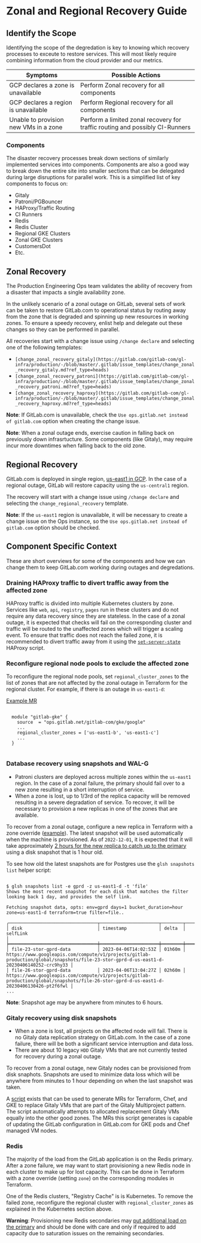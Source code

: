 # Zonal and Regional Recovery Guide

## Identify the Scope

Identifying the scope of the degredation is key to knowing which recovery processes to exceute to restore services.
This will most likely require combining information from the cloud provider and our metrics.

| Symptoms | Possible Actions |
| --- | --- |
| GCP declares a zone is unavailable | Perform Zonal recovery for all components |
| GCP declares a region is unavailable | Perform Regional recovery for all components |
| Unable to provision new VMs in a zone | Perform a limited zonal recovery for traffic routing and possibly CI-Runners |

### Components

The disaster recovery processes break down sections of similarly implemented services into components.
Components are also a good way to break down the entire site into smaller sections that can be delegated during large disruptions for parallel work.
This is a simplified list of key components to focus on:

- Gitaly
- Patroni/PGBouncer
- HAProxy/Traffic Routing
- CI Runners
- Redis
- Redis Cluster
- Regional GKE Clusters
- Zonal GKE Clusters
- CustomersDot
- Etc.

## Zonal Recovery

The Production Engineering Ops team validates the ability of recovery from a disaster that impacts a single availability zone.

In the unlikely scenario of a zonal outage on GitLab, several sets of work can be taken to restore GitLab.com to operational status by routing away from the zone that is degraded and spinning up new resources in working zones.
To ensure a speedy recovery, enlist help and delegate out these changes so they can be performed in parallel.

All recoveries start with a change issue using `/change declare` and selecting one of the following templates:

- `[change_zonal_recovery_gitaly](https://gitlab.com/gitlab-com/gl-infra/production/-/blob/master/.gitlab/issue_templates/change_zonal_recovery_gitaly.md?ref_type=heads)`
- `[change_zonal_recovery_patroni](https://gitlab.com/gitlab-com/gl-infra/production/-/blob/master/.gitlab/issue_templates/change_zonal_recovery_patroni.md?ref_type=heads)`
- `[change_zonal_recovery_haproxy](https://gitlab.com/gitlab-com/gl-infra/production/-/blob/master/.gitlab/issue_templates/change_zonal_recovery_haproxy.md?ref_type=heads)`

**Note**: If GitLab.com is unavailable, check the `Use ops.gitlab.net instead of gitlab.com` option when creating the change issue.

**Note**: When a zonal outage ends, exercise caution in falling back on previously down infrasrtucture. Some components (like Gitaly), may require incur more downtimes when falling back to the old zone.

## Regional Recovery

GitLab.com is deployed in single region, [us-east1 in GCP](https://about.gitlab.com/handbook/engineering/infrastructure/production/architecture/).
In the case of a regional outage, GitLab will restore capacity using the `us-central1` region.

The recovery will start with a change issue using `/change declare` and selecting the `change_regional_recovery` template.

**Note**: If the `us-east1` region is unavailable, it will be necessary to create a change issue on the Ops instance, so the `Use ops.gitlab.net instead of gitlab.com` option should be checked.

## Component Specific Context

These are short overviews for some of the components and how we can change them to keep GitLab.com working during outages and degredations.

### Draining HAProxy traffic to divert traffic away from the affected zone

HAProxy traffic is divided into multiple Kubernetes clusters by zone.
Services like `web`, `api`, `registry`, `pages` run in these clusters and do not require any data recovery since they are stateless.
In the case of a zonal outage, it is expected that checks will fail on the corresponding cluster and traffic will be routed to the unaffected zones which will trigger a scaling event.
To ensure that traffic does not reach the failed zone, it is recommended to divert traffic away from it using the [`set-server-state`](/docs/frontend/haproxy.md#set-server-state) HAProxy script.

### Reconfigure regional node pools to exclude the affected zone

To reconfigure the regional node pools, set `regional_cluster_zones` to the list of zones that are not affected by the zonal outage in Terraform for the regional cluster. For example, if there is an outage in `us-east1-d`:

[Example MR](https://ops.gitlab.net/gitlab-com/gl-infra/config-mgmt/-/merge_requests/4862)

```

  module "gitlab-gke" {
    source  = "ops.gitlab.net/gitlab-com/gke/google"
    ...
    regional_cluster_zones = ['us-east1-b', 'us-east1-c']
    ...
  }


```

### Database recovery using snapshots and WAL-G

- Patroni clusters are deployed across multiple zones within the `us-east1` region. In the case of a zonal failure, the primary should fail over to a new zone resulting in a short interruption of service.
- When a zone is lost, up to 1/3rd of the replica capacity will be removed resulting in a severe degradation of service. To recover, it will be necessary to provision a new replicas in one of the zones that are available.

To recover from a zonal outage, configure a new replica in Terraform with a zone override ([example](https://ops.gitlab.net/gitlab-com/gl-infra/config-mgmt/-/merge_requests/4603)).
The latest snapshot will be used automatically when the machine is provisioned.
As of `2022-12-01`, it is expected that it will take approximately [2 hours for the new replica to catch up to the primary](https://gitlab.com/gitlab-com/gl-infra/reliability/-/issues/16792) using a disk snapshot that is 1 hour old.

To see how old the latest snapshots are for Postgres use the `glsh snapshots list` helper script:

```

$ glsh snapshots list -e gprd -z us-east1-d -t 'file'
Shows the most recent snapshot for each disk that matches the filter looking back 1 day, and provides the self link.

Fetching snapshot data, opts: env=gprd days=1 bucket_duration=hour zone=us-east1-d terraform=true filter=file..

╭─────────────────────────────────┬──────────────────────┬────────┬──────────────────────────────────────────────────────────────────────────────────────────────────────────────────────────────────────────╮
│ disk                            │ timestamp            │ delta  │ selfLink                                                                                                                                 │
╞═════════════════════════════════╪══════════════════════╪════════╪══════════════════════════════════════════════════════════════════════════════════════════════════════════════════════════════════════════╡
│ file-23-stor-gprd-data          │ 2023-04-06T14:02:53Z │ 01h60m │ https://www.googleapis.com/compute/v1/projects/gitlab-production/global/snapshots/file-23-stor-gprd-d-us-east1-d-20230406140252-crc9hy33 │
│ file-26-stor-gprd-data          │ 2023-04-06T13:04:27Z │ 02h60m │ https://www.googleapis.com/compute/v1/projects/gitlab-production/global/snapshots/file-26-stor-gprd-d-us-east1-d-20230406130426-pt2f6fwl │
...

```

**Note**: Snapshot age may be anywhere from minutes to 6 hours.

### Gitaly recovery using disk snapshots

- When a zone is lost, all projects on the affected node will fail. There is no Gitaly data replication strategy on GitLab.com. In the case of a zone failure, there will be both a significant service interruption and data loss.
- There are about 10 legacy `HDD` Gitaly VMs that are not currently tested for recovery during a zonal outage.

To recover from a zonal outage, new Gitaly nodes can be provisioned from disk snaphots.
Snapshots are used to minimize data loss which will be anywhere from minutes to 1 hour depending on when the last snapshot was taken.

A [script](https://gitlab.com/gitlab-com/runbooks/-/tree/master/scripts/disaster-recovery?ref_type=heads) exists that can be used to generate MRs for Terraform, Chef, and GKE to replace Gitaly VMs that are part of the Gitaly Multiproject pattern.
The script automatically attempts to allocated replacement Gitaly VMs equally into the other good zones.
The MRs this script generates is capable of updating the GitLab configuration in GitLab.com for GKE pods and Chef managed VM nodes.

### Redis

The majority of the load from the GitLab application is on the Redis primary.
After a zone failure, we may want to start provisioning a new Redis node in each cluster to make up for lost capacity.
This can be done in Terraform with a zone override (setting `zone`) on the corresponding modules in Terraform.

One of the Redis clusters, "Registry Cache" is is Kubernetes. To remove the failed zone, reconfigure the regional cluster with `regional_cluster_zones` as explained in the Kubernetes section above.

**Warning**: Provisioning new Redis secondaries may [put additional load on the primary](https://gitlab.com/gitlab-com/gl-infra/reliability/-/issues/16791#note_1229590289) and should be done with care and only if required to add capacity due to saturation issues on the remaining secondaries.
